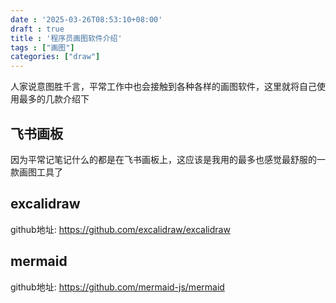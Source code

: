 ```yaml
---
date : '2025-03-26T08:53:10+08:00'
draft : true
title : '程序员画图软件介绍'
tags : ["画图"]
categories: ["draw"]
---
```


人家说意图胜千言，平常工作中也会接触到各种各样的画图软件，这里就将自己使用最多的几款介绍下


## 飞书画板
因为平常记笔记什么的都是在飞书画板上，这应该是我用的最多也感觉最舒服的一款画图工具了

## excalidraw
github地址: https://github.com/excalidraw/excalidraw

## mermaid
github地址: https://github.com/mermaid-js/mermaid
